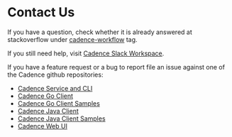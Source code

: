 # Contact Us

If you have a question, check whether it is already answered at stackoverflow under [cadence-workflow](https://stackoverflow.com/questions/tagged/cadence-workflow) tag.

If you still need help, visit [Cadence Slack Workspace](https://join.slack.com/t/uber-cadence/shared_invite/enQtNDczNTgxMjYxNDEzLTQyYjcxZDM2YTIxMTZkMzQ0NjgxYmI3OWY5ODhiOTliM2I5MzA4NTM4MjU4YzgzZDkwNGEzOTUzNTBlNDk3Yjc).

If you have a feature request or a bug to report file an issue against one of the Cadence github repositories:

* [Cadence Service and CLI](https://github.com/uber/cadence)
* [Cadence Go Client](https://github.com/uber-go/cadence-client)
* [Cadence Go Client Samples](https://github.com/uber-common/cadence-samples)
* [Cadence Java Client](https://github.com/uber-java/cadence-client)
* [Cadence Java Client Samples](https://github.com/uber/cadence-java-samples)
* [Cadence Web UI](https://github.com/uber/cadence-web)

